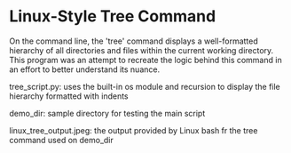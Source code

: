 # Linux-Style Tree Command

On the command line, the 'tree' command displays a well-formatted hierarchy of all directories and files within the current working directory.
This program was an attempt to recreate the logic behind this command in an effort to better understand its nuance.

tree_script.py: uses the built-in os module and recursion to display the file hierarchy formatted with indents

demo_dir: sample directory for testing the main script

linux_tree_output.jpeg: the output provided by Linux bash fr the tree command used on demo_dir
